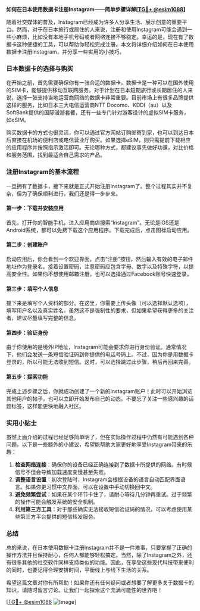 **如何在日本使用数据卡注册Instagram——简单步骤详解[[TG💪+ @esim1088](https://t.me/s/esim1088)]**

随着社交媒体的普及，Instagram已经成为许多人分享生活、展示创意的重要平台。然而，对于在日本旅行或居住的人来说，注册和使用Instagram可能会遇到一些小麻烦，比如没有本地手机号码或者网络连接不够稳定。幸运的是，现在有了数据卡这种便捷的工具，可以帮助你轻松完成注册。本文将详细介绍如何在日本使用数据卡注册Instagram，并分享一些实用的小技巧。

### 日本数据卡的选择与购买

在开始之前，首先需要确保你有一张合适的数据卡。数据卡是一种可以在国外使用的SIM卡，能够提供移动互联网服务。对于计划在日本短期旅行或长期居住的人来说，选择一张支持当地运营商网络的数据卡非常重要。目前市场上有很多品牌提供这样的服务，比如日本三大电信运营商NTT Docomo、KDDI（au）以及SoftBank提供的国际漫游套餐，还有一些专门针对游客设计的虚拟SIM卡服务，如eSIM。

购买数据卡的方式也很灵活，你可以通过官方网站订购邮寄到家，也可以到达日本后直接在机场的便利店或电信营业厅购买。如果选择eSIM，则只需提前下载相应的应用程序并按照指示激活即可。无论哪种方式，都建议事先做好功课，对比价格和服务范围，找到最适合自己需求的产品。

### 注册Instagram的基本流程

一旦拥有了数据卡，接下来就是正式开始注册Instagram了。整个过程其实并不复杂，但为了确保顺利进行，我们还是得一步步来。

#### 第一步：下载并安装应用

首先，打开你的智能手机，进入应用商店搜索“Instagram”。无论是iOS还是Android系统，都可以免费下载这个应用程序。下载完成后，点击图标启动应用。

#### 第二步：创建账户

启动应用后，你会看到一个欢迎界面。点击“注册”按钮，然后输入有效的电子邮件地址作为登录名。接着设置密码，注意密码应包含字母、数字以及特殊字符，以提高安全性。如果你不想使用邮箱注册，也可以选择通过Facebook账号快速登录。

#### 第三步：填写个人信息

接下来是填写个人资料的部分。在这里，你需要上传头像（可以选择默认选项），填写用户名以及真实姓名。虽然这不是强制性的要求，但如果希望获得更多的关注者，建议尽量填写完整的信息。

#### 第四步：验证身份

由于你使用的是境外IP地址，Instagram可能会要求你进行身份验证。通常情况下，他们会发送一条短信验证码到你提供的电话号码上。不过，因为你是用数据卡登录的，所以可能无法收到短信。这时，可以选择跳过此步骤，稍后再回来完善。

#### 第五步：探索功能

完成上述步骤之后，你就成功创建了一个新的Instagram账户！此时可以开始浏览其他用户的帖子，也可以立即开始发布自己的动态。不要忘了关注一些感兴趣的话题标签，这样能更快地融入社区。

### 实用小贴士

虽然上面介绍的过程已经足够简单明了，但在实际操作过程中仍然有可能遇到各种问题。以下是一些额外的小建议，希望能帮助大家更好地享受Instagram带来的乐趣：

1. **检查网络连接**：确保你的设备已经正确连接到了数据卡所提供的网络。有时候信号不佳会导致加载速度变慢甚至失败。
2. **调整语言设置**：初次登陆时，Instagram会根据设备的语言自动匹配界面语言。如果你更习惯中文界面，可以在设置中手动切换回中文。
3. **避免频繁尝试**：如果在某个环节卡住了，请耐心等待几分钟再重试。过于频繁的操作可能会触发系统的安全机制。
4. **利用第三方工具**：对于那些确实无法接收短信验证码的情况，可以考虑使用某些第三方平台提供的短信转发服务。

### 总结

总的来说，在日本使用数据卡注册Instagram并不是一件难事，只要掌握了正确的操作方法并且保持耐心，任何人都能够轻松搞定。当然，除了Instagram之外，还有很多其他的社交软件同样支持类似的功能。因此，在享受这些现代科技带来便利的同时，也要记得合理安排时间，平衡线上与线下生活的关系。

希望这篇文章对你有所帮助！如果你还有任何疑问或者想要了解更多关于数据卡的知识，请随时留言讨论。让我们一起探索这个充满可能性的世界吧！

[[TG💪+ @esim1088](https://t.me/s/esim1088) ![Image](https://i.postimg.cc/4NQfJmqS/Snipaste-2025-05-13-00-14-12.png)]
